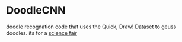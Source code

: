 # DoodleCNN
doodle recognation code that uses the Quick, Draw! Dataset to geuss doodles.
its for a [science fair](https://docs.google.com/document/d/19foik4s-7mHe20O_G7mDw6pEZspBnqWRPBzb7SAfpuk/edit?tab=t.0)
